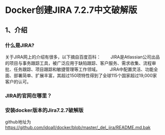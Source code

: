 # Docker创建JIRA 7.2.7中文破解版

## 1、介绍

### 什么是JIRA?
关于JIRA网上的介绍有很多，以下摘自百度百科：
  JIRA是Atlassian公司出品的项目与事务跟踪工具，被广泛应用于缺陷跟踪、客户服务、需求收集、流程审批、任务跟踪、项目跟踪和敏捷管理等工作领域。
  JIRA中配置灵活、功能全面、部署简单、扩展丰富，其超过150项特性得到了全球115个国家超过19,000家客户的认可。

### JIRA的官网在哪里？


### 安装docker版本的Jira7.2.7破解版
github地址为 https://github.com/idoall/docker/blob/master/_del_jira/README.md.bak



